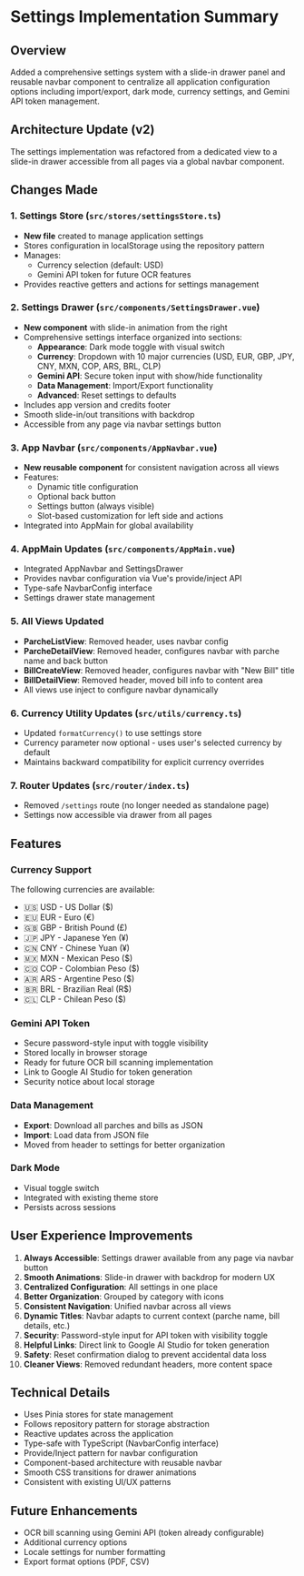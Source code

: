 # Settings Implementation Summary

## Overview
Added a comprehensive settings system with a slide-in drawer panel and reusable navbar component to centralize all application configuration options including import/export, dark mode, currency settings, and Gemini API token management.

## Architecture Update (v2)
The settings implementation was refactored from a dedicated view to a slide-in drawer accessible from all pages via a global navbar component.

## Changes Made

### 1. Settings Store (`src/stores/settingsStore.ts`)
- **New file** created to manage application settings
- Stores configuration in localStorage using the repository pattern
- Manages:
  - Currency selection (default: USD)
  - Gemini API token for future OCR features
- Provides reactive getters and actions for settings management

### 2. Settings Drawer (`src/components/SettingsDrawer.vue`)
- **New component** with slide-in animation from the right
- Comprehensive settings interface organized into sections:
  - **Appearance**: Dark mode toggle with visual switch
  - **Currency**: Dropdown with 10 major currencies (USD, EUR, GBP, JPY, CNY, MXN, COP, ARS, BRL, CLP)
  - **Gemini API**: Secure token input with show/hide functionality
  - **Data Management**: Import/Export functionality
  - **Advanced**: Reset settings to defaults
- Includes app version and credits footer
- Smooth slide-in/out transitions with backdrop
- Accessible from any page via navbar settings button

### 3. App Navbar (`src/components/AppNavbar.vue`)
- **New reusable component** for consistent navigation across all views
- Features:
  - Dynamic title configuration
  - Optional back button
  - Settings button (always visible)
  - Slot-based customization for left side and actions
- Integrated into AppMain for global availability

### 4. AppMain Updates (`src/components/AppMain.vue`)
- Integrated AppNavbar and SettingsDrawer
- Provides navbar configuration via Vue's provide/inject API
- Type-safe NavbarConfig interface
- Settings drawer state management

### 5. All Views Updated
- **ParcheListView**: Removed header, uses navbar config
- **ParcheDetailView**: Removed header, configures navbar with parche name and back button
- **BillCreateView**: Removed header, configures navbar with "New Bill" title
- **BillDetailView**: Removed header, moved bill info to content area
- All views use inject to configure navbar dynamically

### 6. Currency Utility Updates (`src/utils/currency.ts`)
- Updated `formatCurrency()` to use settings store
- Currency parameter now optional - uses user's selected currency by default
- Maintains backward compatibility for explicit currency overrides

### 7. Router Updates (`src/router/index.ts`)
- Removed `/settings` route (no longer needed as standalone page)
- Settings now accessible via drawer from all pages

## Features

### Currency Support
The following currencies are available:
- 🇺🇸 USD - US Dollar ($)
- 🇪🇺 EUR - Euro (€)
- 🇬🇧 GBP - British Pound (£)
- 🇯🇵 JPY - Japanese Yen (¥)
- 🇨🇳 CNY - Chinese Yuan (¥)
- 🇲🇽 MXN - Mexican Peso ($)
- 🇨🇴 COP - Colombian Peso ($)
- 🇦🇷 ARS - Argentine Peso ($)
- 🇧🇷 BRL - Brazilian Real (R$)
- 🇨🇱 CLP - Chilean Peso ($)

### Gemini API Token
- Secure password-style input with toggle visibility
- Stored locally in browser storage
- Ready for future OCR bill scanning implementation
- Link to Google AI Studio for token generation
- Security notice about local storage

### Data Management
- **Export**: Download all parches and bills as JSON
- **Import**: Load data from JSON file
- Moved from header to settings for better organization

### Dark Mode
- Visual toggle switch
- Integrated with existing theme store
- Persists across sessions

## User Experience Improvements
1. **Always Accessible**: Settings drawer available from any page via navbar button
2. **Smooth Animations**: Slide-in drawer with backdrop for modern UX
3. **Centralized Configuration**: All settings in one place
4. **Better Organization**: Grouped by category with icons
5. **Consistent Navigation**: Unified navbar across all views
6. **Dynamic Titles**: Navbar adapts to current context (parche name, bill details, etc.)
7. **Security**: Password-style input for API token with visibility toggle
8. **Helpful Links**: Direct link to Google AI Studio for token generation
9. **Safety**: Reset confirmation dialog to prevent accidental data loss
10. **Cleaner Views**: Removed redundant headers, more content space

## Technical Details
- Uses Pinia stores for state management
- Follows repository pattern for storage abstraction
- Reactive updates across the application
- Type-safe with TypeScript (NavbarConfig interface)
- Provide/Inject pattern for navbar configuration
- Component-based architecture with reusable navbar
- Smooth CSS transitions for drawer animations
- Consistent with existing UI/UX patterns

## Future Enhancements
- OCR bill scanning using Gemini API (token already configurable)
- Additional currency options
- Locale settings for number formatting
- Export format options (PDF, CSV)
